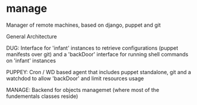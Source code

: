 manage
======

Manager of remote machines, based on django, puppet and git

General Architecture
  
  DUG: Interface for 'infant' instances to retrieve configurations (puppet manifests over git) and a 'backDoor' interface
    for running shell commands on 'infant' instances

  PUPPEY: Cron / WD based agent that includes puppet standalone, git and a watchdod to allow 'backDoor' and limit 
    resources usage 

  MANAGE: Backend for objects managemet (where most of the fundementals classes reside)
